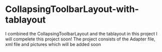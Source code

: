 # CollapsingToolbarLayout-with-tablayout
I combined the CollapsingToolbarLayout and the tablayout in this project
I will compelete this project soon!
The project consists of the Adapter file, xml file and pictures which will be added soon
